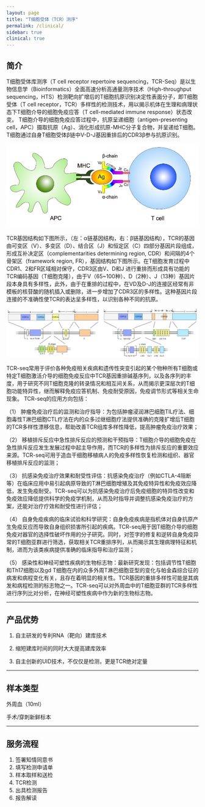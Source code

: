 ```yaml
---
layout: page
title: "T细胞受体（TCR）测序"
permalink: /clinical/
sidebar: true
clinical: true
---
```


## 简介

T细胞受体库测序（T cell receptor repertoire sequencing，TCR-Seq）是以生物信息学（Bioinformatics）全面高速分析高通量测序技术（High-throughput sequencing，HTS）检测靶向扩增后的T细胞抗原识别决定性表面分子，即T细胞受体（T cell receptor，TCR）多样性的检测技术，用以揭示机体在生理和病理状态下T细胞介导的细胞免疫应答（T cell-mediated immune response）状态改变。
T细胞介导的细胞免疫应答过程中，抗原呈递细胞（antigen-presenting cell，APC）摄取抗原（Ag）、消化形成抗原-MHC分子复合物，并呈递给T细胞。T细胞通过自身T细胞受体β链中V-D-J基因重排后的CDR3β参与抗原识别。

<img src="/image/clinical/TCR-seq/TCR1.png">

TCR基因结构如下图所示，（左：α链基因结构，右：β链基因结构），TCR的基因由可变区（V）、多变区（D）、结合区（J）和恒定区（C）四部分基因片段组成，形成互补决定区（complementarities determining region, CDR）和间隔的4个骨架区（framework region, FR），基因结构如下图所示。在T细胞发育过程中CDR1、2和FR区域相对保守，CDR3区由V、D和J 进行重排而形成具有功能的TCR编码基因（T细胞克隆），由于V（65~100种）、D（2种）、J（13种）基因片段本身具有多样性，此外，由于在重排的过程中，在VD及D-J的连接区经常有非模板的核苷酸的随机插入或删除，进一步增加了CDR3区的多样性。这种基因片段连接的不准确性使TCR的表达呈多样性，以识别各种不同的抗原。

<img src="/image/clinical/TCR-seq/TCR2.png">

TCR-seq常用于评价各种免疫相关疾病和遗传性突变引起的某个物种所有T细胞或特定T细胞激活介导的细胞免疫反应中TCR基因重排碱基序列，以及各序列的丰度，用于研究不同T细胞克隆的转录情况和相互间关系，从而揭示更深层次的T细胞功能特异性，继而解释免疫应答机制、免疫耐受原因，免疫调节形式等相关生命现象。
TCR-seq的应用方向包括：

（1）	肿瘤免疫治疗后的监测和治疗指导：为包括肿瘤浸润淋巴细胞TIL疗法、细胞毒性T淋巴细胞CTL疗法在内的众多过继细胞疗法提供准确的克隆扩增后T细胞的TCR多样性漂移信息，帮助改善TCR组库多样性降低，提高肿瘤免疫治疗效果；

（2）	移植排斥反应中急性排斥反应的预测和干预指导：T细胞介导的细胞免疫在急性排斥反应发生发展过程中起主导作用，而TCR的多样性为排斥反应的重要效应来源。TCR-seq可用于造血干细胞移植病人的免疫多样性恢复检测和组织、器官移植排斥反应的监测；

（3）	抗感染免疫治疗效果和耐受性评估：抗感染免疫治疗（例如CTLA-4阻断等）在临床应用中易引起病原导致的T淋巴细胞增殖及其免疫特异性和免疫效应降低，发生免疫耐受。TCR-seq可以为抗感染免疫治疗后免疫细胞的特异性改变和免疫效应降低提供科学的免疫学机制，从而及时指导并调整抗感染免疫治疗的方案，还能对治疗疗效和耐受性进行评估；

（4） 自身免疫疾病的临床试验和科学研究：自身免疫疾病是指机体对自身抗原产生免疫反应而导致自身组织损害所引起的疾病。TCR-seq用于因T细胞介导的细胞免疫对器官的选择性破坏作用的分子研究。同时，对签字的修复和逆转自身免疫异常的T细胞亚群进行筛选，获取相关TCR重排序列，从而揭示其生理病理特征和机制，进而为该类疾病提供准确的临床指导和治疗监测；

（5）	感染性和神经可塑性疾病的生物标志物：最新研究发现：包括调节性T细胞和Th17细胞以及gd T细胞在内的众多外周T淋巴细胞亚型的变化与帕金森综合征的病发和病程变化有关，且存在着明显的相关性。TCR基因的重排多样性可能是其病发和病程检测的标志物之一。TCR-seq可以对外周血中的T细胞亚群的TCR多样性进行序列比对分析，在神经可塑性疾病中作为新的生物标志物。

---

## 产品优势

1. 自主研发的专利RNA（靶向）建库技术

2. 缩短建库时间的同时大大提高建库效率

3. 自主创新的UID技术，不仅仅是检测，更是TCR绝对定量
	
---

## 样本类型

外周血（10ml）

手术/穿刺新鲜标本

---

## 服务流程

1. 签署知情同意书
2. 填写检测申请单
3. 样本取样和送检
4. TCR检测
5. 出具检测报告
6. 报告解读

